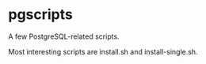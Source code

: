 # pgscripts
A few PostgreSQL-related scripts.

Most interesting scripts are install.sh and install-single.sh.
